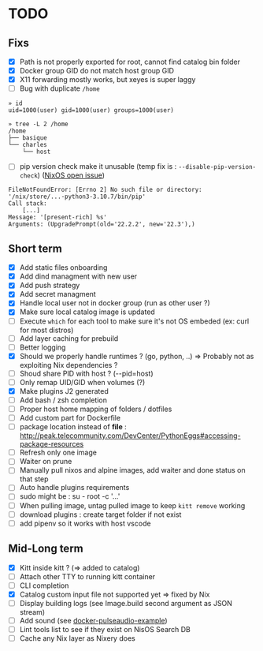 # TODO
## Fixs

- [x] Path is not properly exported for root, cannot find catalog bin folder
- [x] Docker group GID do not match host group GID
- [x] X11 forwarding mostly works, but xeyes is super laggy
- [ ] Bug with duplicate `/home`
```
» id
uid=1000(user) gid=1000(user) groups=1000(user)

» tree -L 2 /home
/home
├── basique
└── charles
    └── host
```

- [ ] pip version check make it unusable (temp fix is : `--disable-pip-version-check`) ([NixOS open issue](https://github.com/NixOS/nixpkgs/issues/198059))
```
FileNotFoundError: [Errno 2] No such file or directory: '/nix/store/...-python3-3.10.7/bin/pip'
Call stack:
    [...]
Message: '[present-rich] %s'
Arguments: (UpgradePrompt(old='22.2.2', new='22.3'),)    
```

## Short term

- [x] Add static files onboarding
- [x] Add dind managment with new user
- [x] Add push strategy
- [x] Add secret managment
- [x] Handle local user not in docker group (run as other user ?)
- [x] Make sure local catalog image is updated
- [ ] Execute `which` for each tool to make sure it's not OS embeded (ex: curl for most distros)
- [ ] Add layer caching for prebuild
- [ ] Better logging
- [x] Should we properly handle runtimes ? (go, python, ..) => Probably not as exploiting Nix dependencies ?
- [ ] Shoud share PID with host ? (--pid=host)
- [ ] Only remap UID/GID when volumes (?)
- [x] Make plugins J2 generated
- [ ] Add bash / zsh completion
- [ ] Proper host home mapping of folders / dotfiles
- [ ] Add custom part for Dockerfile
- [ ] package location instead of __file__ : http://peak.telecommunity.com/DevCenter/PythonEggs#accessing-package-resources
- [ ] Refresh only one image
- [ ] Waiter on prune
- [ ] Manually pull nixos and alpine images, add waiter and done status on that step
- [ ] Auto handle plugins requirements
- [ ] sudo might be : su - root -c '...'
- [ ] When pulling image, untag pulled image to keep `kitt remove` working
- [ ] download plugins : create target folder if not exist
- [ ] add pipenv so it works with host vscode

## Mid-Long term

- [x] Kitt inside kitt ? (=> added to catalog)
- [ ] Attach other TTY to running kitt container
- [ ] CLI completion
- [x] Catalog custom input file not supported yet => fixed by Nix
- [ ] Display building logs (see Image.build second argument as JSON stream)
- [ ] Add sound (see [docker-pulseaudio-example](https://github.com/TheBiggerGuy/docker-pulseaudio-example))
- [ ] Lint tools list to see if they exist on NisOS Search DB
- [ ] Cache any Nix layer as Nixery does